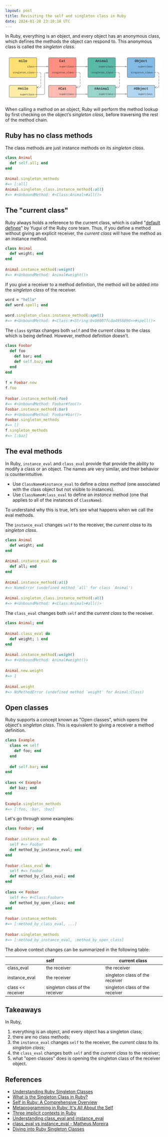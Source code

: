 ```yaml
---
layout: post
title: Revisiting the self and singleton class in Ruby
date: 2024-01-28 23:10:18 UTC
---
```


In Ruby, everything is an object, and every object has an anonymous class, which defines the methods the object can respond to. This anonymous class is called the _singleton class_.

![ruby singleton class inheritance](/assets/images/2024/01/ruby-singleton-class-inheritance.png)

When calling a method on an object, Ruby will perform the method lookup by first checking on the object’s _singleton class_, before traversing the rest of the method chain.

## Ruby has no class methods

The class methods are just instance methods on its _singleton class_.

```ruby
class Animal
  def self.all; end
end

Animal.singleton_methods
#=> [:all]
Animal.singleton_class.instance_method(:all)
#=> #<UnboundMethod: #<Class:Animal>#all()>
```

## The "current class"

Ruby always holds a reference to the current class, which is called "[default definee](https://blog.yugui.jp/entry/846)" by Yugui of the Ruby core team. Thus, if you define a method without giving an explicit receiver, the _current class_ will have the method as an instance method.

```ruby
class Animal
  def weight; end
end

Animal.instance_method(:weight)
#=> #<UnboundMethod: Animal#weight()>
```

If you give a receiver to a method definition, the method will be added into the _singleton class_ of the receiver.

```ruby
word = "hello"
def word.spell; end

word.singleton_class.instance_method(:spell)
#=> #<UnboundMethod: #<Class:#<String:0x00007fcda4958890>>#spell()>
```

The `class` syntax changes both `self` and the _current class_ to the class which is being defined. However, method definition doesn't.

```ruby
class Foobar
  def foo
    def bar; end
    def self.baz; end
  end
end

f = Foobar.new
f.foo

Foobar.instance_method(:foo)
#=> #<UnboundMethod: Foobar#foo()>
Foobar.instance_method(:bar)
#=> #<UnboundMethod: Foobar#bar()>
Foobar.singleton_methods
#=> []
f.singleton_methods
#=> [:baz]
```

## The eval methods

In Ruby, `instance_eval` and `class_eval` provide that provide the ability to modify a class or an object. The names are very similar, and their behavior is counterintuitive.

- Use `ClassName#instance_eval` to define a _class method_ (one associated with the class object but not visible to instances).
- Use `ClassName#class_eval` to define an _instance_ method (one that applies to all of the instances of `ClassName`).

To understand why this is true, let’s see what happens when we call the eval methods.

The `instance_eval` changes `self` to the receiver, the _current class_ to its _singleton class_.

```ruby
class Animal
  def weight; end
end

Animal.instance_eval do
  def all; end
end

Animal.instance_method(:all)
#=> NameError (undefined method `all' for class `Animal')

Animal.singleton_class.instance_method(:all)
#=> #<UnboundMethod: #<Class:Animal>#all()>
```

The `class_eval` changes both `self` and the _current class_ to the receiver.

```ruby
class Animal; end

Animal.class_eval do
  def weight; 1 end
end

Animal.instance_method(:weight)
#=> #<UnboundMethod: Animal#weight()>

Animal.new.weight
#=> 1

Animal.weight
#=> NoMethodError (undefined method `weight' for Animal:Class)
```

## Open classes

Ruby supports a concept known as "Open classes", which opens the object's _singleton class_. This is equivalent to giving a receiver a method definition.

```ruby
class Example
  class << self
    def foo; end
  end

  def self.bar; end
end

class << Example
  def baz; end
end

Example.singleton_methods
#=> [:foo, :bar, :baz]
```

Let's go through some examples:

```ruby
class Foobar; end

Foobar.instance_eval do
  self #=> Foobar
  def method_by_instance_eval; end
end

Foobar.class_eval do
  self #=> Foobar
  def method_by_class_eval; end
end

class << Foobar
  self #=> #<Class:Foobar>
  def method_by_open_class; end
end

Foobar.instance_methods
#=> [:method_by_class_eval, ...]

Foobar.singleton_methods
#=> [:method_by_instance_eval, :method_by_open_class]
```

The above context changes can be summarized in the following table:

|                   | self                            | current class                   |
| ----------------- | :------------------------------ | ------------------------------- |
| class_eval        | the receiver                    | the receiver                    |
| instance_eval     | the receiver                    | singleton class of the receiver |
| class << receiver | singleton class of the receiver | singleton class of the receiver |

## Takeaways

In Ruby,

1. everything is an object, and every object has a singleton class;
2. there are no class methods;
3. the `instance_eval` changes `self` to the receiver, the _current class_ to its _singleton class_;
4. the `class_eval` changes both `self` and the _current class_ to the receiver;
5. what "open classes" does is opening the singleton class of the receiver object.

## References

- [Understanding Ruby Singleton Classes](https://devalot.com/articles/2008/09/ruby-singleton)
- [What is the Singleton Class in Ruby?](https://maximomussini.com/posts/understanding-the-singleton-class/)
- [Self in Ruby: A Comprehensive Overview](https://airbrake.io/blog/ruby/self-ruby-overview)
- [Metaprogramming in Ruby: It's All About the Self](https://yehudakatz.com/2009/11/15/metaprogramming-in-ruby-its-all-about-the-self/)
- [Three implicit contexts in Ruby](https://blog.yugui.jp/entry/846)
- [Understanding class_eval and instance_eval](https://web.stanford.edu/~ouster/cgi-bin/cs142-winter15/classEval.php)
- [class_eval vs instance_eval - Matheus Moreira](https://stackoverflow.com/a/10306049)
- [Diving into Ruby Singleton Classes](https://medium.com/@leo_hetsch/demystifying-singleton-classes-in-ruby-caf3fa4c9d91)
